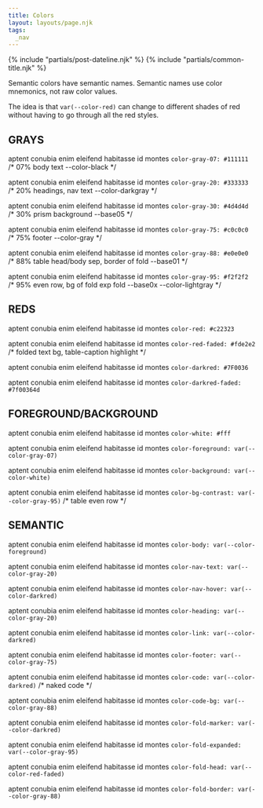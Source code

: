 ```yaml
---
title: Colors
layout: layouts/page.njk
tags:
  _nav
---
```

<!-- markdownlint-disable  -->
{% include "partials/post-dateline.njk" %}
{% include "partials/common-title.njk" %}

Semantic colors have semantic names. Semantic names use
color mnemonics, not raw color values.

The idea is that `var(--color-red)` can change to different
shades of red without having to go through all the red styles.


<style>
code {
  color: #111 !important;
}
</style>

## GRAYS  
<p style="color: var(--color-gray-07)">aptent conubia enim eleifend  habitasse id montes <code>color-gray-07: #111111</code>  /* 07%  body text                             --color-black              */</p>
<p style="color: var(--color-gray-20)">aptent conubia enim eleifend  habitasse id montes <code>color-gray-20: #333333</code>  /* 20%  headings, nav text                    --color-darkgray           */</p>
<p style="color: var(--color-gray-30)">aptent conubia enim eleifend  habitasse id montes <code>color-gray-30: #4d4d4d</code>  /* 30%  prism background                      --base05                   */</p>
<p style="color: var(--color-gray-75)">aptent conubia enim eleifend  habitasse id montes <code>color-gray-75: #c0c0c0</code>  /* 75%  footer                                --color-gray               */</p>
<p style="color: var(--color-gray-88)">aptent conubia enim eleifend  habitasse id montes <code>color-gray-88: #e0e0e0</code>  /* 88%  table head/body sep, border of fold   --base01                   */</p>
<p style="color: var(--color-gray-95)">aptent conubia enim eleifend  habitasse id montes <code>color-gray-95: #f2f2f2</code>  /* 95%  even row, bg of fold exp fold         --base0x --color-lightgray */</p>


## REDS   
<p style="color: var(--color-red)">aptent conubia enim eleifend  habitasse id montes <code>color-red: #c22323</code></p>
<p style="color: var(--color-red-faded)">aptent conubia enim eleifend  habitasse id montes <code>color-red-faded: #fde2e2</code>      /* folded text bg, table-caption highlight */</p>
<p style="color: var(--color-darkred)">aptent conubia enim eleifend  habitasse id montes <code>color-darkred: #7F0036</code></p>
<p style="color: var(--color-darkred-faded)">aptent conubia enim eleifend  habitasse id montes <code>color-darkred-faded: #7f00364d</code></p>

## FOREGROUND/BACKGROUND 
<p style="color: var(--color-white)">aptent conubia enim eleifend  habitasse id montes <code>color-white: #fff</code></p>
<p style="color: var(--color-foreground)">aptent conubia enim eleifend  habitasse id montes <code>color-foreground: var(--color-gray-07)</code></p>
<p style="color: var(--color-background)">aptent conubia enim eleifend  habitasse id montes <code>color-background: var(--color-white)</code></p>
<p style="color: var(--color-bg-contrast)">aptent conubia enim eleifend  habitasse id montes <code>color-bg-contrast: var(--color-gray-95)</code>     /* table even row */</p>

## SEMANTIC

<p style="color: var(--color-body)">aptent conubia enim eleifend  habitasse id montes <code>color-body: var(--color-foreground)</code></p>
<p style="color: var(--color-nav-text)">aptent conubia enim eleifend  habitasse id montes <code>color-nav-text: var(--color-gray-20)</code></p>
<p style="color: var(--color-nav-hover)">aptent conubia enim eleifend  habitasse id montes <code>color-nav-hover: var(--color-darkred)</code></p>
<p style="color: var(--color-heading)">aptent conubia enim eleifend  habitasse id montes <code>color-heading: var(--color-gray-20)</code></p>
<p style="color: var(--color-link)">aptent conubia enim eleifend  habitasse id montes <code>color-link: var(--color-darkred)</code></p>
<p style="color: var(--color-footer)">aptent conubia enim eleifend  habitasse id montes <code>color-footer: var(--color-gray-75)</code></p>
<p style="color: var(--color-code)">aptent conubia enim eleifend  habitasse id montes <code>color-code: var(--color-darkred)</code>   /* naked code */</p>
<p style="color: var(--color-code-bg)">aptent conubia enim eleifend  habitasse id montes <code>color-code-bg: var(--color-gray-88)</code></p>
<p style="color: var(--color-fold-marker)">aptent conubia enim eleifend  habitasse id montes <code>color-fold-marker: var(--color-darkred)</code></p>
<p style="color: var(--color-fold-expanded)">aptent conubia enim eleifend  habitasse id montes <code>color-fold-expanded: var(--color-gray-95)</code></p>
<p style="color: var(--color-fold-head)">aptent conubia enim eleifend  habitasse id montes <code>color-fold-head: var(--color-red-faded)</code></p>
<p style="color: var(--color-fold-border)">aptent conubia enim eleifend  habitasse id montes <code>color-fold-border: var(--color-gray-88)</code></p>

